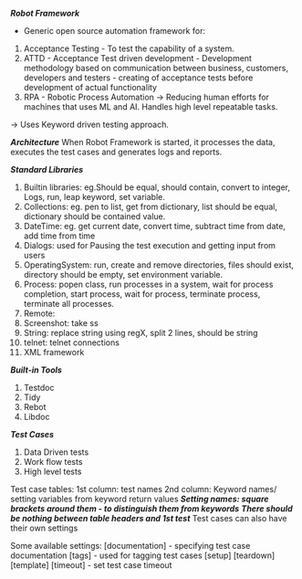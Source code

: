 ***Robot Framework***
- Generic open source automation framework for:
1. Acceptance Testing - To test the capability of a system.
2. ATTD - Acceptance Test driven development - Development methodology based on communication between business, customers, developers and testers - creating of acceptance tests before development of actual functionality
3. RPA - Robotic Process Automation -> Reducing human efforts for machines that uses ML and AI. Handles high level repeatable tasks.

-> Uses Keyword driven testing approach.


***Architecture***
When Robot Framework is started, it processes the data, executes the test cases and generates logs and reports.

***Standard Libraries***
1. Builtin libraries: eg.Should be equal, should contain, convert to integer, Logs, run, leap keyword, set variable.
2. Collections: eg. pen to list, get from dictionary, list should be equal, dictionary should be contained value.
3. DateTime: eg. get current date, convert time, subtract time from date, add time from time
4. Dialogs: used for Pausing the test execution and getting input from users
5. OperatingSystem: run, create and remove directories, files should exist, directory should be empty, set environment variable. 
6. Process: popen class, run processes in a system, wait for process completion, start process, wait for process, terminate process, terminate all processes.
7. Remote: 
8. Screenshot: take ss
9. String: replace string using regX, split 2 lines, should be string
10. telnet: telnet connections
11. XML framework

***Built-in Tools***
1. Testdoc
2. Tidy
3. Rebot
4. Libdoc

***Test Cases***
1. Data Driven tests
2. Work flow tests
3. High level tests


Test case tables:
1st column: test names
2nd column: Keyword names/ setting variables from keyword return values
***Setting names: square brackets around them - to distinguish them from keywords***
***There should be nothing between table headers and 1st test***
Test cases can also have their own settings


Some available settings:
[documentation] - specifying test case documentation
[tags] - used for tagging test cases
[setup]
[teardown]
[template]
[timeout] - set test case timeout

